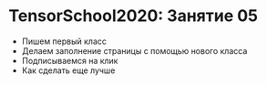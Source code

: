 # TensorSchool2020: Занятие 05
* Пишем первый класс
* Делаем заполнение страницы с помощью нового класса
* Подписываемся на клик
* Как сделать еще лучше